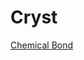 # Cryst

[Chemical Bond](Cryst%20e1c197e6609b4cdda82254ba0b5ebb61/Chemical%20Bond%204a5ebe5cef2b46ec86a14e0f20cce1af.md)